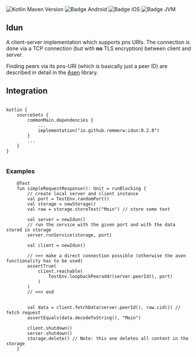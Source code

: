 <div>
    <div>
        <img src="https://img.shields.io/maven-central/v/io.github.remmerw/asen" alt="Kotlin Maven Version" />
        <img src="https://img.shields.io/badge/Platform-Android-brightgreen.svg?logo=android" alt="Badge Android" />
        <img src="https://img.shields.io/badge/Platform-iOS%20%2F%20macOS-lightgrey.svg?logo=apple" alt="Badge iOS" />
        <img src="https://img.shields.io/badge/Platform-JVM-8A2BE2.svg?logo=openjdk" alt="Badge JVM" />
    </div>
</div>


## Idun

A client-server implementation which supports pns URIs.
The connection is done via a TCP connection (but with **no** TLS encryption) between client and
server.

Finding peers via its pns-URI (which is basically just a peer ID) are described in detail in
the [Asen](https://github.com/remmerw/asen/) library.



## Integration

```
    
kotlin {
    sourceSets {
        commonMain.dependencies {
            ...
            implementation("io.github.remmerw:idun:0.2.8")
        }
        ...
    }
}
    
```

### Examples

```
    @Test
    fun simpleRequestResponse(): Unit = runBlocking {
        // create local server and client instance
        val port = TestEnv.randomPort()
        val storage = newStorage()
        val raw = storage.storeText("Moin") // store some text

        val server = newIdun()
        // run the service with the given port and with the data stored in storage
        server.runService(storage, port)

        val client = newIdun()
        
        // >>> make a direct connection possible (otherwise the asen functionality has to be used)
        assertTrue(
            client.reachable(
                TestEnv.loopbackPeeraddr(server.peerId(), port)
            )
        )
        // <<< end
        

        val data = client.fetchData(server.peerId(), raw.cid()) // fetch request
        assertEquals(data.decodeToString(), "Moin")

        client.shutdown()
        server.shutdown()
        storage.delete() // Note: this one deletes all content in the storage
    }
```
